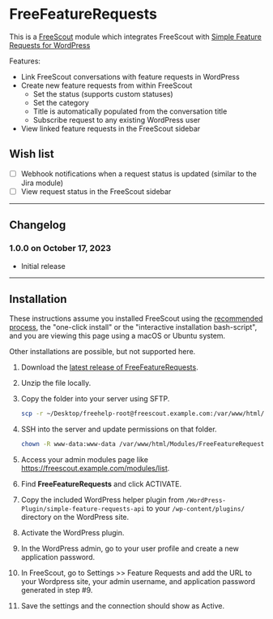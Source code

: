 # FreeFeatureRequests

This is a [FreeScout](https://freescout.net/) module which integrates FreeScout with [Simple Feature Requests for WordPress](https://simplefeaturerequests.com/)

Features:

- Link FreeScout conversations with feature requests in WordPress
- Create new feature requests from within FreeScout
     - Set the status (supports custom statuses)
     - Set the category
     - Title is automatically populated from the conversation title
     - Subscribe request to any existing WordPress user
- View linked feature requests in the FreeScout sidebar

## Wish list

- [ ] Webhook notifications when a request status is updated (similar to the Jira module)
- [ ] View request status in the FreeScout sidebar

--------------------

## Changelog

### 1.0.0 on October 17, 2023

- Initial release

--------------------

## Installation

These instructions assume you installed FreeScout using the [recommended process](https://github.com/freescout-helpdesk/freescout/wiki/Installation-Guide), the "one-click install" or the "interactive installation bash-script", and you are viewing this page using a macOS or Ubuntu system.

Other installations are possible, but not supported here.

1. Download the [latest release of FreeFeatureRequests](https://github.com/verygoodplugins/FreeFeatureRequests/releases).

2. Unzip the file locally.

3. Copy the folder into your server using SFTP.

   ```sh
   scp -r ~/Desktop/freehelp-root@freescout.example.com:/var/www/html/Modules/FreeFeatureRequests/
   ```

4. SSH into the server and update permissions on that folder.

   ```sh
   chown -R www-data:www-data /var/www/html/Modules/FreeFeatureRequests/
   ```

5. Access your admin modules page like https://freescout.example.com/modules/list.

6. Find **FreeFeatureRequests** and click ACTIVATE.

7. Copy the included WordPress helper plugin from `/WordPress-Plugin/simple-feature-requests-api` to your `/wp-content/plugins/` directory on the WordPress site.

8. Activate the WordPress plugin.

9. In the WordPress admin, go to your user profile and create a new application password.

10. In FreeScout, go to Settings >> Feature Requests and add the URL to your Wordpress site, your admin username, and application password generated in step #9.

11. Save the settings and the connection should show as Active.